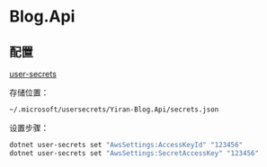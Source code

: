 # Blog.Api

## 配置

[user-secrets](https://learn.microsoft.com/en-us/aspnet/core/security/app-secrets?view=aspnetcore-7.0&tabs=linux)

存储位置：

```txt
~/.microsoft/usersecrets/Yiran-Blog.Api/secrets.json
```

设置步骤：

```bash
dotnet user-secrets set "AwsSettings:AccessKeyId" "123456"
dotnet user-secrets set "AwsSettings:SecretAccessKey" "123456"
```